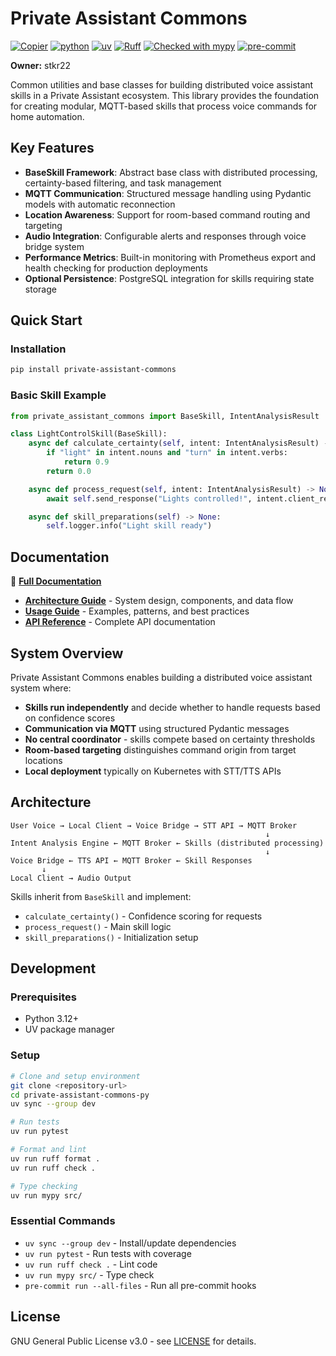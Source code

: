 # Private Assistant Commons

[![Copier](https://img.shields.io/endpoint?url=https://raw.githubusercontent.com/copier-org/copier/master/img/badge/badge-grayscale-inverted-border-orange.json)](https://github.com/copier-org/copier)
[![python](https://img.shields.io/badge/Python-3.12-3776AB.svg?style=flat&logo=python&logoColor=white)](https://www.python.org)
[![uv](https://img.shields.io/endpoint?url=https://raw.githubusercontent.com/astral-sh/uv/main/assets/badge/v0.json)](https://github.com/astral-sh/uv)
[![Ruff](https://img.shields.io/endpoint?url=https://raw.githubusercontent.com/charliermarsh/ruff/main/assets/badge/v0.json)](https://github.com/charliermarsh/ruff)
[![Checked with mypy](https://www.mypy-lang.org/static/mypy_badge.svg)](https://mypy-lang.org/)
[![pre-commit](https://img.shields.io/badge/pre--commit-enabled-brightgreen?logo=pre-commit&logoColor=white)](https://github.com/pre-commit/pre-commit)

**Owner:** stkr22

Common utilities and base classes for building distributed voice assistant skills in a Private Assistant ecosystem. This library provides the foundation for creating modular, MQTT-based skills that process voice commands for home automation.

## Key Features

- **BaseSkill Framework**: Abstract base class with distributed processing, certainty-based filtering, and task management
- **MQTT Communication**: Structured message handling using Pydantic models with automatic reconnection
- **Location Awareness**: Support for room-based command routing and targeting
- **Audio Integration**: Configurable alerts and responses through voice bridge system
- **Performance Metrics**: Built-in monitoring with Prometheus export and health checking for production deployments
- **Optional Persistence**: PostgreSQL integration for skills requiring state storage

## Quick Start

### Installation

```bash
pip install private-assistant-commons
```

### Basic Skill Example

```python
from private_assistant_commons import BaseSkill, IntentAnalysisResult

class LightControlSkill(BaseSkill):
    async def calculate_certainty(self, intent: IntentAnalysisResult) -> float:
        if "light" in intent.nouns and "turn" in intent.verbs:
            return 0.9
        return 0.0

    async def process_request(self, intent: IntentAnalysisResult) -> None:
        await self.send_response("Lights controlled!", intent.client_request)

    async def skill_preparations(self) -> None:
        self.logger.info("Light skill ready")
```

## Documentation

📖 **[Full Documentation](docs/)**

- **[Architecture Guide](docs/architecture.md)** - System design, components, and data flow
- **[Usage Guide](docs/usage.md)** - Examples, patterns, and best practices
- **[API Reference](docs/api-reference.md)** - Complete API documentation

## System Overview

Private Assistant Commons enables building a distributed voice assistant system where:

- **Skills run independently** and decide whether to handle requests based on confidence scores
- **Communication via MQTT** using structured Pydantic messages
- **No central coordinator** - skills compete based on certainty thresholds
- **Room-based targeting** distinguishes command origin from target locations
- **Local deployment** typically on Kubernetes with STT/TTS APIs

## Architecture

```
User Voice → Local Client → Voice Bridge → STT API → MQTT Broker
                                                         ↓
Intent Analysis Engine ← MQTT Broker ← Skills (distributed processing)
                                                         ↓
Voice Bridge ← TTS API ← MQTT Broker ← Skill Responses
       ↓
Local Client → Audio Output
```

Skills inherit from `BaseSkill` and implement:
- `calculate_certainty()` - Confidence scoring for requests
- `process_request()` - Main skill logic
- `skill_preparations()` - Initialization setup

## Development

### Prerequisites

- Python 3.12+
- UV package manager

### Setup

```bash
# Clone and setup environment
git clone <repository-url>
cd private-assistant-commons-py
uv sync --group dev

# Run tests
uv run pytest

# Format and lint
uv run ruff format .
uv run ruff check .

# Type checking
uv run mypy src/
```

### Essential Commands

- `uv sync --group dev` - Install/update dependencies
- `uv run pytest` - Run tests with coverage
- `uv run ruff check .` - Lint code
- `uv run mypy src/` - Type check
- `pre-commit run --all-files` - Run all pre-commit hooks

## License

GNU General Public License v3.0 - see [LICENSE](LICENSE) for details.
